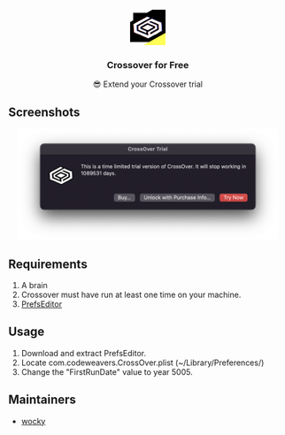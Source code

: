 <p align="center"><img src="https://github.com/Pxzlzz/Crossover4Free/blob/main/assets/Crossover-Icon.png?raw=true" height="64" alt="Project Logo"></p>
<h3 align="center">Crossover for Free</h3>
<p align="center">😎 Extend your Crossover trial</p>

## Screenshots

<p align="center"><img src="https://github.com/Pxzlzz/Crossover4Free/blob/main/assets/crossover.png?raw=true" height="200" alt="trial window succeed"></p>

## Requirements

1. A brain
2. Crossover must have run at least one time on your machine.
3. [PrefsEditor](https://macdownload.informer.com/prefs-editor/download/)

## Usage

1. Download and extract PrefsEditor.
2. Locate com.codeweavers.CrossOver.plist (~/Library/Preferences/)
3. Change the "FirstRunDate" value to year 5005.

## Maintainers

* [wocky](https://github.com/Pxzlzzz)
